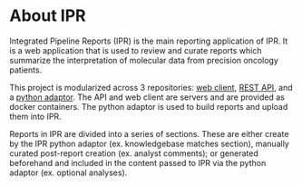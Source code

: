 
# About IPR

Integrated Pipeline Reports (IPR) is the main reporting application of IPR. It is a web application
that is used to review and curate reports which summarize the interpretation of molecular data from
precision oncology patients.

This project is modularized across 3 repositories: [web client](https://github.com/bcgsc/pori_ipr_client),
[REST API](https://github.com/bcgsc/pori_ipr_api), and a [python adaptor](https://github.com/bcgsc/pori_ipr_python).
The API and web client are servers and are provided as docker containers. The python adaptor is
used to build reports and upload them into IPR.

Reports in IPR are divided into a series of sections. These are either create by the IPR python adaptor (ex. knowledgebase matches section), manually curated post-report creation (ex. analyst comments); or generated beforehand and included in the content passed to IPR via the python adaptor (ex. optional analyses).
